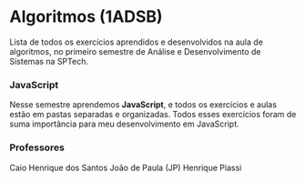 # Algoritmos (1ADSB)
Lista de todos os exercícios aprendidos e desenvolvidos na aula de algoritmos, no primeiro semestre de Análise e Desenvolvimento de Sistemas na SPTech.

### JavaScript
Nesse semestre aprendemos <b>JavaScript</b>, e todos os exercícios e aulas estão em pastas separadas e organizadas. Todos esses exercícios foram de suma importância para meu desenvolvimento em JavaScript.
### Professores
Caio Henrique dos Santos
João de Paula (JP)
Henrique Piassi